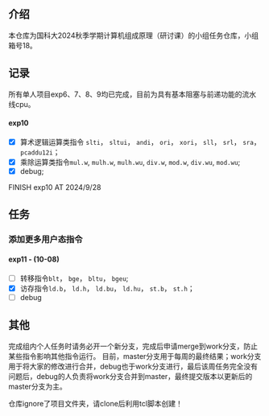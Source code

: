 ## 介绍
本仓库为国科大2024秋季学期计算机组成原理（研讨课）的小组任务仓库，小组箱号18。

## 记录
所有单人项目exp6、7、8、9均已完成，目前为具有基本阻塞与前递功能的流水线cpu。

#### exp10
- [x]  算术逻辑运算类指令 `slti`， `sltui`， `andi`， `ori`， `xori`， `sll`， `srl`， `sra`， `pcaddu12i`；
- [x]  乘除运算类指令`mul.w`, `mulh.w`, `mulh.wu`, `div.w`, `mod.w`, `div.wu`, `mod.wu`;
- [x]  debug;

FINISH exp10 AT 2024/9/28

## 任务

### 添加更多用户态指令
#### exp11   - (10-08)
- [ ]  转移指令`blt`， `bge`， `bltu`， `bgeu`;
- [x]  访存指令`ld.b`， `ld.h`， `ld.bu`， `ld.hu`， `st.b`， `st.h`；
- [ ]  debug

## 其他
完成组内个人任务时请务必开一个新分支，完成后申请merge到work分支，防止某些指令影响其他指令运行。
目前，master分支用于每周的最终结果；work分支用于将大家的修改进行合并，debug也于work分支进行，最后该周任务完全没有问题后，debug的人负责将work分支合并到master，最终提交版本以更新后的master分支为主。

仓库ignore了项目文件夹，请clone后利用tcl脚本创建！
